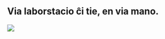 <?php require("../../entete.php");?> <?php require("../../base.php");?> <?php require("../../fonctions.php");?>

<div id="corps">

<h2>Via laborstacio ĉi tie, en via mano.</h2>

<img src="Images/earth.png" />

</div>
</body>
</html>
